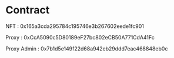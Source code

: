 # Contract

NFT : 0x165a3cda295784c195746e3b267602eede1fc901

Proxy : 0xCcA5090c5D80189eF27bc802eCB50A771CdA41Fc

Proxy Admin : 0x7b1d5e149f22d68a942eb29ddd7eac468848eb0c

